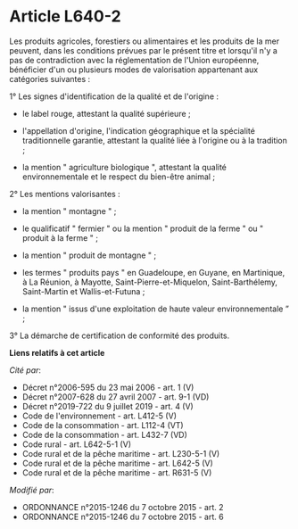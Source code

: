 # Article L640-2

Les produits agricoles, forestiers ou alimentaires et les produits de la mer peuvent, dans les conditions prévues par le
présent titre et lorsqu'il n'y a pas de contradiction avec la réglementation de l'Union européenne, bénéficier d'un ou
plusieurs modes de valorisation appartenant aux catégories suivantes : 

1° Les signes d'identification de la qualité et de l'origine :

- le label rouge, attestant la qualité supérieure ;

- l'appellation d'origine, l'indication géographique et la spécialité traditionnelle garantie, attestant la qualité liée à
l'origine ou à la tradition ;

- la mention " agriculture biologique ", attestant la qualité environnementale et le respect du bien-être animal ; 

2° Les mentions valorisantes :

- la mention " montagne " ;

- le qualificatif " fermier " ou la mention " produit de la ferme " ou " produit à la ferme " ;

- la mention " produit de montagne " ;

- les termes " produits pays " en Guadeloupe, en Guyane, en Martinique, à La Réunion, à Mayotte, Saint-Pierre-et-Miquelon,
Saint-Barthélemy, Saint-Martin et Wallis-et-Futuna ;

- la mention " issus d'une exploitation de haute valeur environnementale ” ; 

3° La démarche de certification de conformité des produits.

**Liens relatifs à cet article**

_Cité par_:

  - Décret n°2006-595 du 23 mai 2006 - art. 1 (V)
  - Décret n°2007-628 du 27 avril 2007 - art. 9-1 (VD)
  - Décret n°2019-722 du 9 juillet 2019 - art. 4 (V)
  - Code de l'environnement - art. L412-5 (V)
  - Code de la consommation - art. L112-4 (VT)
  - Code de la consommation - art. L432-7 (VD)
  - Code rural - art. L642-5-1 (V)
  - Code rural et de la pêche maritime - art. L230-5-1 (V)
  - Code rural et de la pêche maritime - art. L642-5 (V)
  - Code rural et de la pêche maritime - art. R631-5 (V)

_Modifié par_:

  - ORDONNANCE n°2015-1246 du 7 octobre 2015 - art. 2
  - ORDONNANCE n°2015-1246 du 7 octobre 2015 - art. 6
